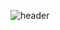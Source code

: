 ![header](https://capsule-render.vercel.app/api?type=waving&color=random&height=300&section=header&text=Mincho%20Park&desc=Front%20end,%20Back%20end%20Developer&descSize=30&descAlign=35&fontSize=90&fontAlign=65&fontAlignY=35&animation=fadeIn)


